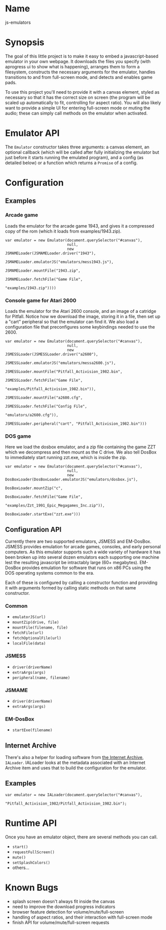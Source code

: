 # Name #

js-emulators

# Synopsis #

The goal of this little project is to make it easy to embed a
javascript-based emulator in your own webpage. It downloads the files
you specify (with aprogress ui to show what is happening), arranges
them to form a filesystem, constructs the necessary arguments for the
emulator, handles transitions to and from full-screen mode, and
detects and enables game pads.

To use this project you'll need to provide it with a canvas element,
styled as necessary so that it has the correct size on screen (the
program will be scaled up automatically to fit, controlling for aspect
ratio). You will also likely want to provide a simple UI for entering
full-screen mode or muting the audio; these can simply call methods on
the emulator when activated.

# Emulator API #

The `Emulator` constructor takes three arguments: a canvas element, an
optional callback (which will be called after fully initializing the
emulator but just before it starts running the emulated program), and
a config (as detailed below) or a function which returns a `Promise`
of a config.

# Configuration #

## Examples ##

### Arcade game ###

Loads the emulator for the arcade game 1943, and gives it a compressed
copy of the rom (which it loads from examples/1943.zip).

    var emulator = new Emulator(document.querySelector("#canvas"),
                                null,
                                new JSMAMELoader(JSMAMELoader.driver("1943"),
                                                 JSMAMELoader.emulatorJS("emulators/mess1943.js"),
                                                 JSMAMELoader.mountFile("1943.zip",
                                                                        JSMAMELoader.fetchFile("Game File",
                                                                                               "examples/1943.zip"))))

### Console game for Atari 2600 ###

Loads the emulator for the Atari 2600 console, and an image of a
catridge for Pitfall. Notice how we download the image, storing it in
a file, then set up a "cart" peripheral so that the emulator can find
it. We also load a configuration file that preconfigures some
keybindings needed to use the 2600.

    var emulator = new Emulator(document.querySelector("#canvas"),
                                null,
                                new JSMESSLoader(JSMESSLoader.driver("a2600"),
                                                 JSMESSLoader.emulatorJS("emulators/messa2600.js"),
                                                 JSMESSLoader.mountFile("Pitfall_Activision_1982.bin",
                                                                        JSMESSLoader.fetchFile("Game File",
                                                                                               "examples/Pitfall_Activision_1982.bin")),
                                                 JSMESSLoader.mountFile("a2600.cfg",
                                                                        JSMESSLoader.fetchFile("Config File",
                                                                                               "emulators/a2600.cfg")),
                                                 JSMESSLoader.peripheral("cart", "Pitfall_Activision_1982.bin")))

### DOS game ###

Here we load the dosbox emulator, and a zip file containing the game
ZZT which we decompress and then mount as the C drive. We also tell
DosBox to immediately start running zzt.exe, which is inside the zip.

    var emulator = new Emulator(document.querySelector("#canvas"),
                                null,
                                new DosBoxLoader(DosBoxLoader.emulatorJS("emulators/dosbox.js"),
                                                 DosBoxLoader.mountZip("c",
                                                                       DosBoxLoader.fetchFile("Game File",
                                                                                              "examples/Zzt_1991_Epic_Megagames_Inc.zip")),
                                                 DosBoxLoader.startExe("zzt.exe")))
## Configuration API ##

Currently there are two supported emulators, JSMESS and
EM-DosBox. JSMESS provides emulation for arcade games, consoles, and
early personal computers. As this emulator supports such a wide
variety of hardware it has been broken up into several dozen emulators
each supporting one machine lest the resulting javascript be
intractably large (60+ megabytes). EM-DosBox provides emulation for
software that runs on x86 PCs using the DOS operating systems common
to the era.

Each of these is configured by calling a constructor function and
providing it with arguments formed by calling static methods on that
same constructor.

### Common ###

* `emulatorJS(url)`
* `mountZip(drive, file)`
* `mountFile(filename, file)`
* `fetchFile(url)`
* `fetchOptionalFile(url)`
* `localFile(data)`

### JSMESS ###

* `driver(driverName)`
* `extraArgs(args)`
* `peripheral(name, filename)`

### JSMAME ###

* `driver(driverName)`
* `extraArgs(args)`

### EM-DosBox ###

* `startExe(filename)`

## Internet Archive ##

There's also a helper for loading software from
[the Internet Archive](https://archive.org/v2), `IALoader`. IALoader
looks at the metadata associated with an Internet Archive item and
uses that to build the configuration for the emulator.

## Examples ##

    var emulator = new IALoader(document.querySelector("#canvas"),
                                "Pitfall_Activision_1982/Pitfall_Activision_1982.bin");

# Runtime API #

Once you have an emulator object, there are several methods you can call.

* `start()`
* `requestFullScreen()`
* `mute()`
* `setSplashColors()`
* others…

# Known Bugs #

* splash screen doesn't always fit inside the canvas
* need to improve the download progress indicators
* browser feature detection for volume/mute/full-screen
* handling of aspect ratios, and their interaction with full-screen mode
* finish API for volume/mute/full-screen requests
